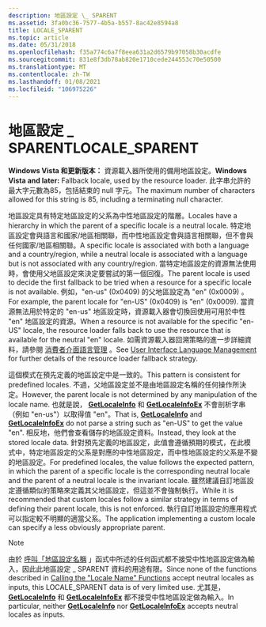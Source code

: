 ```yaml
---
description: 地區設定 \_ SPARENT
ms.assetid: 3fa0bc36-7577-4b5a-b557-8ac42e8594a8
title: LOCALE_SPARENT
ms.topic: article
ms.date: 05/31/2018
ms.openlocfilehash: f35a774c6a7f8eea631a2d6579b97058b30acdfe
ms.sourcegitcommit: 831e8f3db78ab820e1710cede244553c70e50500
ms.translationtype: MT
ms.contentlocale: zh-TW
ms.lasthandoff: 01/08/2021
ms.locfileid: "106975226"
---
```

# <a name="locale_sparent"></a><span data-ttu-id="e634f-103">地區設定 \_ SPARENT</span><span class="sxs-lookup"><span data-stu-id="e634f-103">LOCALE\_SPARENT</span></span>

<span data-ttu-id="e634f-104">**Windows Vista 和更新版本：** 資源載入器所使用的備用地區設定。</span><span class="sxs-lookup"><span data-stu-id="e634f-104">**Windows Vista and later:** Fallback locale, used by the resource loader.</span></span> <span data-ttu-id="e634f-105">此字串允許的最大字元數為85，包括結束的 null 字元。</span><span class="sxs-lookup"><span data-stu-id="e634f-105">The maximum number of characters allowed for this string is 85, including a terminating null character.</span></span>

<span data-ttu-id="e634f-106">地區設定具有特定地區設定的父系為中性地區設定的階層。</span><span class="sxs-lookup"><span data-stu-id="e634f-106">Locales have a hierarchy in which the parent of a specific locale is a neutral locale.</span></span> <span data-ttu-id="e634f-107">特定地區設定會與語言和國家/地區相關聯，而中性地區設定會與語言相關聯，但不會與任何國家/地區相關聯。</span><span class="sxs-lookup"><span data-stu-id="e634f-107">A specific locale is associated with both a language and a country/region, while a neutral locale is associated with a language but is not associated with any country/region.</span></span> <span data-ttu-id="e634f-108">當特定地區設定的資源無法使用時，會使用父地區設定來決定要嘗試的第一個回復。</span><span class="sxs-lookup"><span data-stu-id="e634f-108">The parent locale is used to decide the first fallback to be tried when a resource for a specific locale is not available.</span></span> <span data-ttu-id="e634f-109">例如，"en-us" (0x0409) 的父地區設定為 "en" (0x0009) 。</span><span class="sxs-lookup"><span data-stu-id="e634f-109">For example, the parent locale for "en-US" (0x0409) is "en" (0x0009).</span></span> <span data-ttu-id="e634f-110">當資源無法用於特定的 "en-us" 地區設定時，資源載入器會切換回使用可用於中性 "en" 地區設定的資源。</span><span class="sxs-lookup"><span data-stu-id="e634f-110">When a resource is not available for the specific "en-US" locale, the resource loader falls back to use the resource that is available for the neutral "en" locale.</span></span> <span data-ttu-id="e634f-111">如需資源載入器回溯策略的進一步詳細資料，請參閱 [消費者介面語言管理](user-interface-language-management.md) 。</span><span class="sxs-lookup"><span data-stu-id="e634f-111">See [User Interface Language Management](user-interface-language-management.md) for further details of the resource loader fallback strategy.</span></span>

<span data-ttu-id="e634f-112">這個模式在預先定義的地區設定中是一致的。</span><span class="sxs-lookup"><span data-stu-id="e634f-112">This pattern is consistent for predefined locales.</span></span> <span data-ttu-id="e634f-113">不過，父地區設定並不是由地區設定名稱的任何操作所決定。</span><span class="sxs-lookup"><span data-stu-id="e634f-113">However, the parent locale is not determined by any manipulation of the locale name.</span></span> <span data-ttu-id="e634f-114">也就是說， [**GetLocaleInfo**](/windows/desktop/api/Winnls/nf-winnls-getlocaleinfoa) 和 [**GetLocaleInfoEx**](/windows/desktop/api/Winnls/nf-winnls-getlocaleinfoex) 不會剖析字串（例如 "en-us"）以取得值 "en"。</span><span class="sxs-lookup"><span data-stu-id="e634f-114">That is, [**GetLocaleInfo**](/windows/desktop/api/Winnls/nf-winnls-getlocaleinfoa) and [**GetLocaleInfoEx**](/windows/desktop/api/Winnls/nf-winnls-getlocaleinfoex) do not parse a string such as "en-US" to get the value "en".</span></span> <span data-ttu-id="e634f-115">相反地，他們會查看儲存的地區設定資料。</span><span class="sxs-lookup"><span data-stu-id="e634f-115">Instead, they look at the stored locale data.</span></span> <span data-ttu-id="e634f-116">針對預先定義的地區設定，此值會遵循預期的模式，在此模式中，特定地區設定的父系是對應的中性地區設定，而中性地區設定的父系是不變的地區設定。</span><span class="sxs-lookup"><span data-stu-id="e634f-116">For predefined locales, the value follows the expected pattern, in which the parent of a specific locale is the corresponding neutral locale and the parent of a neutral locale is the invariant locale.</span></span> <span data-ttu-id="e634f-117">雖然建議自訂地區設定遵循類似的策略來定義其父地區設定，但這並不會強制執行。</span><span class="sxs-lookup"><span data-stu-id="e634f-117">While it is recommended that custom locales follow a similar strategy in terms of defining their parent locale, this is not enforced.</span></span> <span data-ttu-id="e634f-118">執行自訂地區設定的應用程式可以指定較不明顯的適當父系。</span><span class="sxs-lookup"><span data-stu-id="e634f-118">The application implementing a custom locale can specify a less obviously appropriate parent.</span></span>

> [!Note]  
> <span data-ttu-id="e634f-119">由於 [呼叫「地區設定名稱](calling-the--locale-name--functions.md) 」函式中所述的任何函式都不接受中性地區設定做為輸入，因此此地區設定 \_ SPARENT 資料的用途有限。</span><span class="sxs-lookup"><span data-stu-id="e634f-119">Since none of the functions described in [Calling the "Locale Name" Functions](calling-the--locale-name--functions.md) accept neutral locales as inputs, this LOCALE\_SPARENT data is of very limited use.</span></span> <span data-ttu-id="e634f-120">尤其是， [**GetLocaleInfo**](/windows/desktop/api/Winnls/nf-winnls-getlocaleinfoa) 和 [**GetLocaleInfoEx**](/windows/desktop/api/Winnls/nf-winnls-getlocaleinfoex) 都不接受中性地區設定做為輸入。</span><span class="sxs-lookup"><span data-stu-id="e634f-120">In particular, neither [**GetLocaleInfo**](/windows/desktop/api/Winnls/nf-winnls-getlocaleinfoa) nor [**GetLocaleInfoEx**](/windows/desktop/api/Winnls/nf-winnls-getlocaleinfoex) accepts neutral locales as inputs.</span></span>

 

 

 



